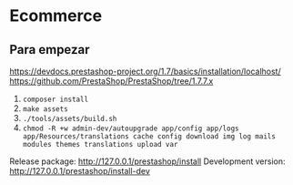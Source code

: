 # Ecommerce

## Para empezar

https://devdocs.prestashop-project.org/1.7/basics/installation/localhost/
https://github.com/PrestaShop/PrestaShop/tree/1.7.7.x

1) ```composer install ```
2) ```make assets```
3) ```./tools/assets/build.sh```
4) ```chmod -R +w admin-dev/autoupgrade app/config app/logs app/Resources/translations cache config download img log mails modules themes translations upload var```

Release package: http://127.0.0.1/prestashop/install
Development version: http://127.0.0.1/prestashop/install-dev